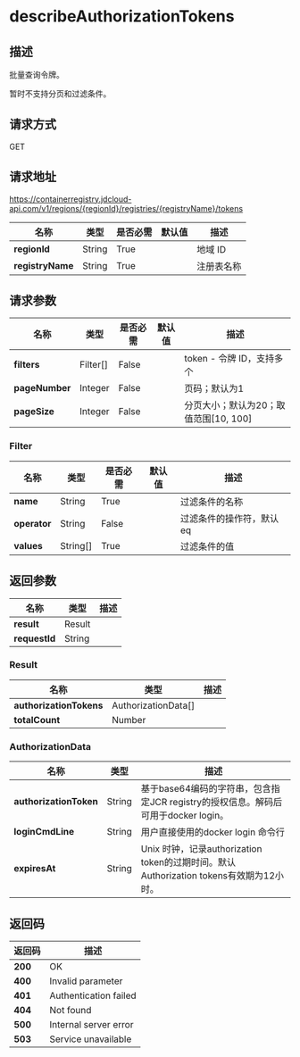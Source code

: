 # describeAuthorizationTokens


## 描述
<p>批量查询令牌。</p> 
<p>暂时不支持分页和过滤条件。</p>


## 请求方式
GET

## 请求地址
https://containerregistry.jdcloud-api.com/v1/regions/{regionId}/registries/{registryName}/tokens

|名称|类型|是否必需|默认值|描述|
|---|---|---|---|---|
|**regionId**|String|True| |地域 ID|
|**registryName**|String|True| |注册表名称|

## 请求参数
|名称|类型|是否必需|默认值|描述|
|---|---|---|---|---|
|**filters**|Filter[]|False| |token - 令牌 ID，支持多个<br>|
|**pageNumber**|Integer|False| |页码；默认为1|
|**pageSize**|Integer|False| |分页大小；默认为20；取值范围[10, 100]|

### Filter
|名称|类型|是否必需|默认值|描述|
|---|---|---|---|---|
|**name**|String|True| |过滤条件的名称|
|**operator**|String|False| |过滤条件的操作符，默认eq|
|**values**|String[]|True| |过滤条件的值|

## 返回参数
|名称|类型|描述|
|---|---|---|
|**result**|Result| |
|**requestId**|String| |

### Result
|名称|类型|描述|
|---|---|---|
|**authorizationTokens**|AuthorizationData[]| |
|**totalCount**|Number| |
### AuthorizationData
|名称|类型|描述|
|---|---|---|
|**authorizationToken**|String|基于base64编码的字符串，包含指定JCR registry的授权信息。解码后可用于docker login。|
|**loginCmdLine**|String|用户直接使用的docker login 命令行|
|**expiresAt**|String|Unix 时钟，记录authorization token的过期时间。默认Authorization tokens有效期为12小时。|

## 返回码
|返回码|描述|
|---|---|
|**200**|OK|
|**400**|Invalid parameter|
|**401**|Authentication failed|
|**404**|Not found|
|**500**|Internal server error|
|**503**|Service unavailable|
